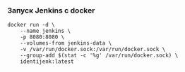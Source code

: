 
### Запуск Jenkins с docker 
```shell
docker run -d \
    --name jenkins \
    -p 8080:8080 \
    --volumes-from jenkins-data \
    -v /var/run/docker.sock:/var/run/docker.sock \
    --group-add $(stat -c '%g' /var/run/docker.sock) \
    identijenk:latest
```

### 